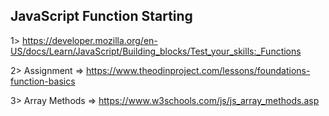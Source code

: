 ## JavaScript Function Starting

1> https://developer.mozilla.org/en-US/docs/Learn/JavaScript/Building_blocks/Test_your_skills:_Functions

2> Assignment => https://www.theodinproject.com/lessons/foundations-function-basics

3> Array Methods => https://www.w3schools.com/js/js_array_methods.asp

